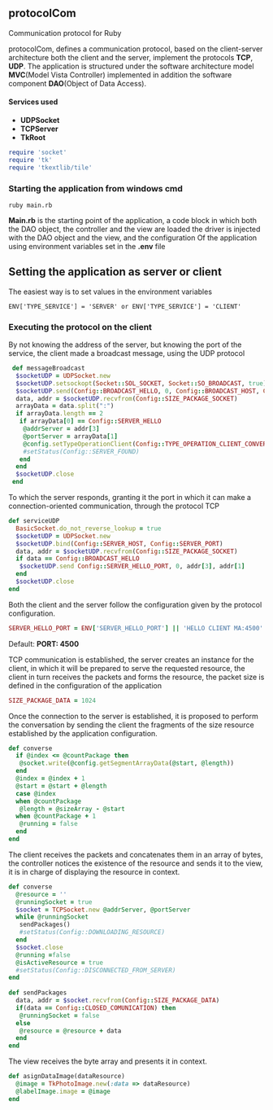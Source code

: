 ## protocolCom
Communication protocol for Ruby

protocolCom, defines a communication protocol, based on the client-server architecture
both the client and the server, implement the protocols **TCP**, **UDP**.
The application is structured under the software architecture model **MVC**(Model Vista Controller)
implemented in addition the software component **DAO**(Object of Data Access).

#### Services used
* **UDPSocket**
* **TCPServer**
* **TkRoot**

``` ruby
require 'socket'
require 'tk'
require 'tkextlib/tile'
```

### Starting the application from windows cmd
`
ruby main.rb
`

**Main.rb** is the starting point of the application, a code block in which both the DAO object, the controller and the view are loaded
the driver is injected with the DAO object and the view, and the configuration Of the application using environment variables
set in the **.env** file

## Setting the application as server or client
The easiest way is to set values in the environment variables

`
ENV['TYPE_SERVICE'] = 'SERVER' or
ENV['TYPE_SERVICE'] = 'CLIENT'
`

### Executing the protocol on the client
By not knowing the address of the server, but knowing the port of the service, the client made a broadcast message, using the UDP protocol

``` ruby
 def messageBroadcast
  $socketUDP = UDPSocket.new
  $socketUDP.setsockopt(Socket::SOL_SOCKET, Socket::SO_BROADCAST, true)
  $socketUDP.send(Config::BROADCAST_HELLO, 0, Config::BROADCAST_HOST, Config::BROADCAST_PORT)
  data, addr = $socketUDP.recvfrom(Config::SIZE_PACKAGE_SOCKET)
  arrayData = data.split(":")
  if arrayData.length == 2
   if arrayData[0] == Config::SERVER_HELLO
    @addrServer = addr[3]
    @portServer = arrayData[1]
    @config.setTypeOperationClient(Config::TYPE_OPERATION_CLIENT_CONVERSATION)
    #setStatus(Config::SERVER_FOUND)
   end
  end
  $socketUDP.close
 end
```

To which the server responds, granting it the port in which it can make a connection-oriented communication, through the protocol TCP

``` ruby
def serviceUDP
  BasicSocket.do_not_reverse_lookup = true
  $socketUDP = UDPSocket.new
  $socketUDP.bind(Config::SERVER_HOST, Config::SERVER_PORT)
  data, addr = $socketUDP.recvfrom(Config::SIZE_PACKAGE_SOCKET)
  if data == Config::BROADCAST_HELLO
   $socketUDP.send Config::SERVER_HELLO_PORT, 0, addr[3], addr[1]
  end
  $socketUDP.close
end
```

Both the client and the server follow the configuration given by the protocol configuration.

``` ruby
SERVER_HELLO_PORT = ENV['SERVER_HELLO_PORT'] || 'HELLO CLIENT MA:4500'
```

Default: **PORT: 4500**

TCP communication is established, the server creates an instance for the client, in which it will be prepared to serve the requested resource, the client in turn receives the packets and forms the resource, the packet size is defined in the configuration of the application
``` ruby
SIZE_PACKAGE_DATA = 1024
```

Once the connection to the server is established, it is proposed to perform the conversation by sending the client the fragments of the size resource established by the application configuration.

``` ruby
def converse
  if @index <= @countPackage then
   @socket.write(@config.getSegmentArrayData(@start, @length))
  end
  @index = @index + 1
  @start = @start + @length
  case @index
  when @countPackage
   @length = @sizeArray - @start
  when @countPackage + 1
   @running = false
  end
end
```

The client receives the packets and concatenates them in an array of bytes, the controller notices the existence of the resource and sends it to the view, it is in charge of displaying the resource in context.

``` ruby
def converse
  @resource = ''
  @runningSocket = true
  $socket = TCPSocket.new @addrServer, @portServer
  while @runningSocket
   sendPackages()
   #setStatus(Config::DOWNLOADING_RESOURCE)
  end
  $socket.close
  @running =false
  @isActiveResource = true
  #setStatus(Config::DISCONNECTED_FROM_SERVER)
end
    
def sendPackages
  data, addr = $socket.recvfrom(Config::SIZE_PACKAGE_DATA)
  if(data == Config::CLOSED_COMUNICATION) then
   @runningSocket = false
  else
   @resource = @resource + data
  end
end
```

The view receives the byte array and presents it in context.

``` ruby
def asignDataImage(dataResource)
  @image = TkPhotoImage.new(:data => dataResource)
  @labelImage.image = @image
end
```
